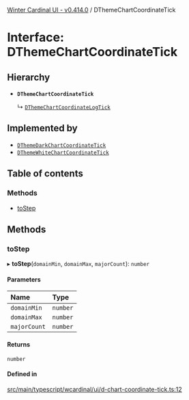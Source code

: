 [Winter Cardinal UI - v0.414.0](../index.md) / DThemeChartCoordinateTick

# Interface: DThemeChartCoordinateTick

## Hierarchy

- **`DThemeChartCoordinateTick`**

  ↳ [`DThemeChartCoordinateLogTick`](DThemeChartCoordinateLogTick.md)

## Implemented by

- [`DThemeDarkChartCoordinateTick`](../classes/DThemeDarkChartCoordinateTick.md)
- [`DThemeWhiteChartCoordinateTick`](../classes/DThemeWhiteChartCoordinateTick.md)

## Table of contents

### Methods

- [toStep](DThemeChartCoordinateTick.md#tostep)

## Methods

### toStep

▸ **toStep**(`domainMin`, `domainMax`, `majorCount`): `number`

#### Parameters

| Name | Type |
| :------ | :------ |
| `domainMin` | `number` |
| `domainMax` | `number` |
| `majorCount` | `number` |

#### Returns

`number`

#### Defined in

[src/main/typescript/wcardinal/ui/d-chart-coordinate-tick.ts:12](https://github.com/winter-cardinal/winter-cardinal-ui/blob/v0.414.0/src/main/typescript/wcardinal/ui/d-chart-coordinate-tick.ts#L12)
